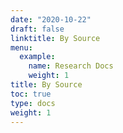```yaml
---
date: "2020-10-22"
draft: false
linktitle: By Source
menu:
  example:
    name: Research Docs
    weight: 1
title: By Source
toc: true
type: docs
weight: 1
---
```


